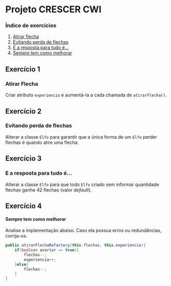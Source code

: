 # Projeto CRESCER CWI

### Índice de exercícios

1. [Atirar flecha](#atirar-flecha)
2. [Evitando perda de flechas](#evitando-perda-de-flechas)
3. [E a resposta para tudo é...](#e-a-resposta-para-tudo-é)
4. [Sempre tem como melhorar](#sempre-tem-como-melhorar)

## Exercício 1

### Atirar Flecha

Criar atributo `experiencia` e aumentá-la a cada chamada de `atirarFlecha()`.

## Exercício 2

### Evitando perda de flechas

Alterar a classe `Elfo` para garantir que a única forma de um `Elfo` perder flechas é quando atire uma flecha.

## Exercício 3

### E a resposta para tudo é...

Alterar a classe `Elfo` para que todo `Elfo` criado sem informar quantidade flechas ganhe 42 flechas (valor *default*).

## Exercício 4

#### Sempre tem como melhorar

Analise a implementação abaixo. Caso ela possua erros ou redundâncias, corrija-os.

```Java
public atirarFlechaRefactory(this.flechas, this.experiencia){
    if(boolean acertar == true){
        flechas--;
        experiencia++;
    }else{
        flechas--;
    }
}
```